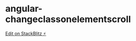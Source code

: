 # angular-changeclassonelementscroll

[Edit on StackBlitz ⚡️](https://stackblitz.com/edit/angular-changeclassonelementscroll)